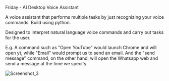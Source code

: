 Friday - AI Desktop Voice Assistant

A voice assistant that performs multiple tasks by just recognizing
your voice commands. Build using python.

Designed to interpret natural language voice commands and carry out tasks for the user.


E.g. A command such as "Open YouTube" would launch Chrome and will open yt, while "Email" would prompt us to send an email.
And the "send message" command, on the other hand, will open the Whatsapp web and send a message at the time we specify.


![Screenshot_3](https://user-images.githubusercontent.com/54733612/122429468-6f187680-cfb0-11eb-83ab-5e25d6e82f08.png)
